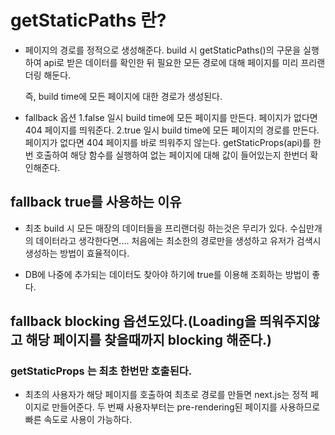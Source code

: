 # getStaticPaths 란?

- 페이지의 경로를 정적으로 생성해준다.
  build 시 getStaticPaths()의 구문을 실행하여 api로 받은 데이터를 확인한 뒤
  필요한 모든 경로에 대해 페이지를 미리 프리랜더링 해둔다.

  즉, build time에 모든 페이지에 대한 경로가 생성된다.

- fallback 옵션
  1.false 일시 build time에 모든 페이지를 만든다. 페이지가 없다면 404 페이지를 띄워준다.
  2.true 일시 build time에 모든 페이지의 경로를 만든다. 페이지가 없다면 404 페이지를 바로 띄워주지 않는다.
  getStaticProps(api)를 한번 호출하여 해당 함수를 실행하여 없는 페이지에 대해 값이 들어있는지
  한번더 확인해준다.

## fallback true를 사용하는 이유

- 최초 build 시 모든 매장의 데이터들을 프리랜더링 하는것은 무리가 있다.
  수십만개의 데이터라고 생각한다면....
  처음에는 최소한의 경로만을 생성하고 유저가 검색시 생성하는 방법이 효율적이다.

- DB에 나중에 추가되는 데이터도 찾아야 하기에 true를 이용해 조회하는 방법이 좋다.

## fallback blocking 옵션도있다.(Loading을 띄워주지않고 해당 페이지를 찾을때까지 blocking 해준다.)

### getStaticProps 는 최초 한번만 호출된다.

- 최초의 사용자가 해당 페이지를 호출하여 최초로 경로를 만들면
  next.js는 정적 페이지로 만들어준다. 두 번째 사용자부터는 pre-rendering된 페이지를 사용하므로
  빠른 속도로 사용이 가능하다.
